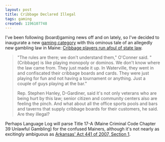 ```yaml
---
layout: post
title: Cribbage Declared Illegal
tags: gaming
created: 1196107748
---
```

I've been following (board)gaming news off and on lately, so I've decided to inaugurate a new [gaming category](/blog/tags/gaming/) with this ominous tale of an allegedly new gambling law in Maine:  [Cribbage players run afoul of state law](http://morningsentinel.mainetoday.com/news/local/4454216.html).

> "The rules are there; we don't understand them," O'Conner said. "(Cribbage) is like playing monopoly or dominos. We don't know where the law came from. They just made it up.<!--break--> In Waterville, they went in and confiscated their cribbage boards and cards. They were just playing for fun and not having a tournament or anything. Just a couple of guys playing at the bar."
> 
> Rep. Stephen Hanley, D-Gardiner, said it's not only veterans who are being hurt by this law; senior citizen and community centers also are feeling the pinch. And what about all the office sports pools and bars and taverns that supply cribbage boards for their customers, he said. Are they illegal?

Perhaps Language Log will parse Title 17-A (Maine Criminal Code Chapter 39 Unlawful Gambling) for the confused Mainers, although it's not nearly as excitingly ambiguous as [Arkansas' Act 441 of 2007, Section 1](http://itre.cis.upenn.edu/~myl/languagelog/archives/005017.html). 
